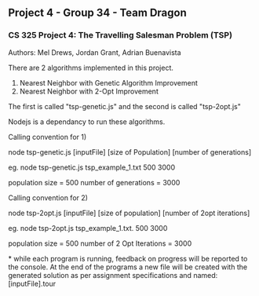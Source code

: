 ## Project 4 - Group 34 - Team Dragon


### CS 325 Project 4: The Travelling Salesman Problem (TSP)
Authors: Mel Drews, Jordan Grant, Adrian Buenavista

There are 2 algorithms implemented in this project.

1) Nearest Neighbor with Genetic Algorithm Improvement
2) Nearest Neighbor with 2-Opt Improvement

The first is called "tsp-genetic.js" and the second is called "tsp-2opt.js"

Nodejs is a dependancy to run these algorithms.

Calling convention for 1)

node tsp-genetic.js [inputFile] [size of Population] [number of generations]

eg. node tsp-genetic.js tsp_example_1.txt 500 3000

population size = 500
number of generations = 3000

Calling convention for 2)

node tsp-2opt.js [inputFile] [size of population] [number of 2opt iterations]

eg. node tsp-2opt.js tsp_example_1.txt. 500 3000

population size = 500
number of 2 Opt Iterations  = 3000


\* while each program is running, feedback on progress will be reported to the
  console. At the end of the programs a new file will be created with the
generated solution as per assignment specifications and named: [inputFile].tour

